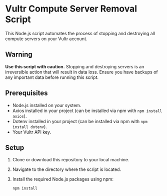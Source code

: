 # Vultr Compute Server Removal Script

This Node.js script automates the process of stopping and destroying all compute servers on your Vultr account.

## Warning

**Use this script with caution.** Stopping and destroying servers is an irreversible action that will result in data loss. Ensure you have backups of any important data before running this script.

## Prerequisites

- Node.js installed on your system.
- Axios installed in your project (can be installed via npm with `npm install axios`).
- Dotenv installed in your project (can be installed via npm with `npm install dotenv`).
- Your Vultr API key.

## Setup

1. Clone or download this repository to your local machine.
2. Navigate to the directory where the script is located.
3. Install the required Node.js packages using npm:

   ```sh
   npm install
